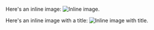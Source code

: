 Here's an inline image: ![Inline image](inline.png).

Here's an inline image with a title: ![Inline image with title](inline.png "Hello world!").

